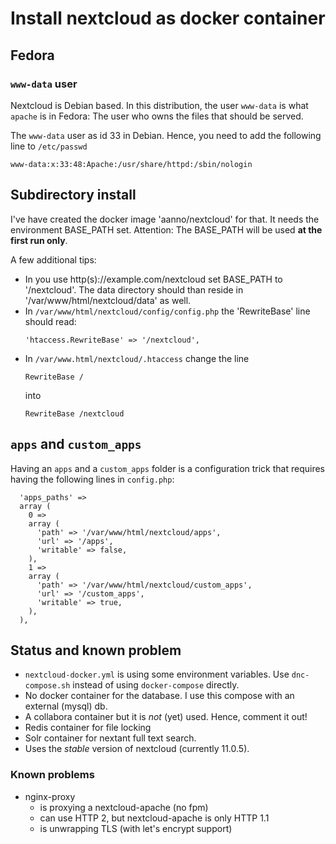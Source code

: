 # Install nextcloud as docker container

## Fedora

### `www-data` user

Nextcloud is Debian based. In this distribution, the user `www-data` is what 
`apache` is in Fedora: The user who owns the files that should be served.

The `www-data` user as id 33 in Debian. Hence, you need to add the following
line to `/etc/passwd`

```
www-data:x:33:48:Apache:/usr/share/httpd:/sbin/nologin
```

## Subdirectory install

I've have created the docker image 'aanno/nextcloud' for that. It needs the environment 
BASE_PATH set. Attention: The BASE_PATH will be used **at the first run only**.

A few additional tips:

* In you use http(s)://example.com/nextcloud set BASE_PATH to '/nextcloud'. The data 
  directory should than reside in '/var/www/html/nextcloud/data' as well.
* In `/var/www/html/nextcloud/config/config.php` the 'RewriteBase' line should
  read:
  ```
  'htaccess.RewriteBase' => '/nextcloud',
  ```
* In `/var/www.html/nextcloud/.htaccess` change the line
  ```
  RewriteBase /
  ```
  into
  ```
  RewriteBase /nextcloud
  ```
  
## `apps` and `custom_apps`

Having an `apps` and a `custom_apps` folder is a configuration trick that 
requires having the following lines in `config.php`:

```
  'apps_paths' =>
  array (
    0 =>
    array (
      'path' => '/var/www/html/nextcloud/apps',
      'url' => '/apps',
      'writable' => false,
    ),
    1 =>
    array (
      'path' => '/var/www/html/nextcloud/custom_apps',
      'url' => '/custom_apps',
      'writable' => true,
    ),
  ),
```

## Status and known problem

* `nextcloud-docker.yml` is using some environment variables. Use 
  `dnc-compose.sh` instead of using `docker-compose` directly.
* No docker container for the database. I use this compose with an external 
  (mysql) db.
* A collabora container but it is _not_ (yet) used. Hence, comment it out!
* Redis container for file locking
* Solr container for nextant full text search.
* Uses the _stable_ version of nextcloud (currently 11.0.5).

### Known problems

* nginx-proxy 
  + is proxying a nextcloud-apache (no fpm)
  + can use HTTP 2, but nextcloud-apache is only HTTP 1.1
  + is unwrapping TLS (with let's encrypt support)
